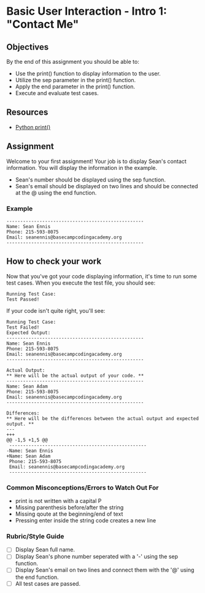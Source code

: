# Basic User Interaction - Intro 1: "Contact Me"

## Objectives

By the end of this assignment you should be able to:

- Use the print() function to display information to the user.
- Utilize the sep parameter in the print() function.
- Apply the end parameter in the print() function.
- Execute and evaluate test cases.
  
## Resources

- [Python print()](https://www.programiz.com/python-programming/methods/built-in/print)

## Assignment

Welcome to your first assignment! Your job is to display Sean's contact information.
You will display the information in the example.

- Sean's number should be displayed using the sep function.
- Sean's email should be displayed on two lines and should be connected at the @ using the end function.

### Example

```console
--------------------------------------------------
Name: Sean Ennis
Phone: 215-593-8075
Email: seanennis@basecampcodingacademy.org
--------------------------------------------------
```

## How to check your work

Now that you've got your code displaying information, it's time to run some test cases. When you execute the test file, you should see:

``` text
Running Test Case:
Test Passed!

```

If your code isn't quite right, you'll see:

``` text
Running Test Case:
Test Failed!
Expected Output:
--------------------------------------------------
Name: Sean Ennis
Phone: 215-593-8075
Email: seanennis@basecampcodingacademy.org
--------------------------------------------------

Actual Output:
** Here will be the actual output of your code. **
--------------------------------------------------
Name: Sean Adam
Phone: 215-593-8075
Email: seanennis@basecampcodingacademy.org
--------------------------------------------------

Differences:
** Here will be the differences between the actual output and expected output. **
--- 
+++ 
@@ -1,5 +1,5 @@
 --------------------------------------------------
-Name: Sean Ennis
+Name: Sean Adam
 Phone: 215-593-8075
 Email: seanennis@basecampcodingacademy.org
 --------------------------------------------------
```

### Common Misconceptions/Errors to Watch Out For

- print is not written with a capital P
- Missing parenthesis before/after the string
- Missing qoute at the beginning/end of text
- Pressing enter inside the string code creates a new line

### Rubric/Style Guide

- [ ] Display Sean full name.
- [ ] Display Sean's phone number seperated with a '-' using the sep function.
- [ ] Display Sean's email on two lines and connect them with the '@' using the end function.
- [ ] All test cases are passed.
